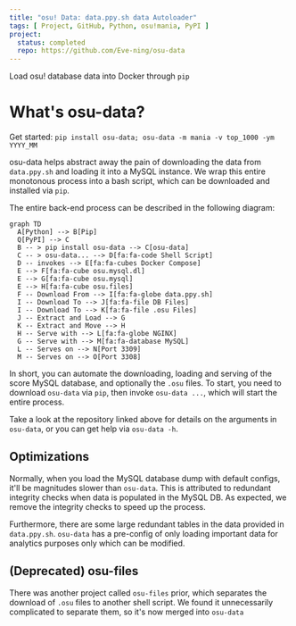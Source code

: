 ```yaml
---
title: "osu! Data: data.ppy.sh data Autoloader"
tags: [ Project, GitHub, Python, osu!mania, PyPI ]
project:
  status: completed
  repo: https://github.com/Eve-ning/osu-data
---
```


Load osu! database data into Docker through `pip`

<!--more-->

# What's osu-data?

Get started: `pip install osu-data; osu-data -m mania -v top_1000 -ym YYYY_MM`

osu-data helps abstract away the pain of downloading the data from `data.ppy.sh`
and loading it into a MySQL instance. We wrap this entire monotonous process
into a bash script, which can be downloaded and installed via `pip`.

The entire back-end process can be described in the following diagram:

```mermaid
graph TD
  A[Python] --> B[Pip]
  Q[PyPI] --> C
  B -- > pip install osu-data --> C[osu-data]
  C -- > osu-data... --> D[fa:fa-code Shell Script]
  D -- invokes --> E[fa:fa-cubes Docker Compose]
  E --> F[fa:fa-cube osu.mysql.dl]
  E --> G[fa:fa-cube osu.mysql]
  E --> H[fa:fa-cube osu.files]
  F -- Download From --> I[fa:fa-globe data.ppy.sh]
  I -- Download To --> J[fa:fa-file DB Files]
  I -- Download To --> K[fa:fa-file .osu Files]
  J -- Extract and Load --> G
  K -- Extract and Move --> H
  H -- Serve with --> L[fa:fa-globe NGINX]
  G -- Serve with --> M[fa:fa-database MySQL]
  L -- Serves on --> N[Port 3309]
  M -- Serves on --> O[Port 3308]
```

In short, you can automate the downloading, loading and serving of the score
MySQL database, and optionally the `.osu` files. To start, you need to download
`osu-data` via `pip`, then invoke `osu-data ...`, which will start the entire
process.

Take a look at the repository linked above for details on the arguments in
`osu-data`, or you can get help via `osu-data -h`.

## Optimizations

Normally, when you load the MySQL database dump with default configs, it'll be
magnitudes slower than `osu-data`. This is attributed to redundant integrity
checks when data is populated in the MySQL DB. As expected, we remove the
integrity checks to speed up the process.

Furthermore, there are some large redundant tables in the data provided in
`data.ppy.sh`. `osu-data` has a pre-config of only loading important data for
analytics purposes only which can be modified.

## (Deprecated) osu-files

There was another project called `osu-files` prior, which separates the download
of `.osu` files to another shell script. We found it unnecessarily complicated
to separate them, so it's now merged into `osu-data`
